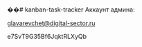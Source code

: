 ��#   k a n b a n - t a s k - t r a c k e r 
 
 Аккаунт админа:

glavarevchet@digital-sector.ru

e7SvT9G35Bf6JqktRLXyQb
